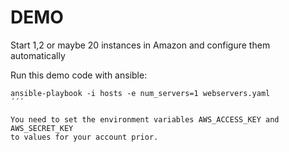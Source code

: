 DEMO
====

Start 1,2 or maybe 20 instances in Amazon and configure them automatically

Run this demo code with ansible:
```
ansible-playbook -i hosts -e num_servers=1 webservers.yaml
´´´

You need to set the environment variables AWS_ACCESS_KEY and AWS_SECRET_KEY
to values for your account prior.

